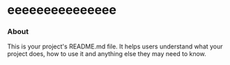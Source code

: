 eeeeeeeeeeeeeee
===============

### About

This is your project's README.md file. It helps users understand what your
project does, how to use it and anything else they may need to know.